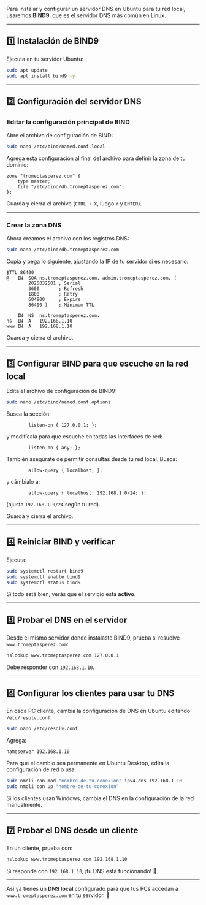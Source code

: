 Para instalar y configurar un servidor DNS en Ubuntu para tu red local, usaremos **BIND9**, que es el servidor DNS más común en Linux.  

---

## **1️⃣ Instalación de BIND9**
Ejecuta en tu servidor Ubuntu:  
```bash
sudo apt update
sudo apt install bind9 -y
```

---

## **2️⃣ Configuración del servidor DNS**
### **Editar la configuración principal de BIND**
Abre el archivo de configuración de BIND:  
```bash
sudo nano /etc/bind/named.conf.local
```
Agrega esta configuración al final del archivo para definir la zona de tu dominio:

```plaintext
zone "tromeptasperez.com" {
    type master;
    file "/etc/bind/db.tromeptasperez.com";
};
```
Guarda y cierra el archivo (`CTRL + X`, luego `Y` y `ENTER`).

---

### **Crear la zona DNS**
Ahora creamos el archivo con los registros DNS:

```bash
sudo nano /etc/bind/db.tromeptasperez.com
```

Copia y pega lo siguiente, ajustando la IP de tu servidor si es necesario:

```plaintext
$TTL 86400
@   IN  SOA ns.tromeptasperez.com. admin.tromeptasperez.com. (
        2025032501 ; Serial
        3600       ; Refresh
        1800       ; Retry
        604800     ; Expire
        86400 )    ; Minimum TTL

    IN  NS  ns.tromeptasperez.com.
ns  IN  A   192.168.1.10
www IN  A   192.168.1.10
```

Guarda y cierra el archivo.

---

## **3️⃣ Configurar BIND para que escuche en la red local**
Edita el archivo de configuración de BIND9:

```bash
sudo nano /etc/bind/named.conf.options
```

Busca la sección:
```plaintext
        listen-on { 127.0.0.1; };
```
y modifícala para que escuche en todas las interfaces de red:

```plaintext
        listen-on { any; };
```

También asegúrate de permitir consultas desde tu red local. Busca:
```plaintext
        allow-query { localhost; };
```
y cámbialo a:
```plaintext
        allow-query { localhost; 192.168.1.0/24; };
```
(ajusta `192.168.1.0/24` según tu red).

Guarda y cierra el archivo.

---

## **4️⃣ Reiniciar BIND y verificar**
Ejecuta:
```bash
sudo systemctl restart bind9
sudo systemctl enable bind9
sudo systemctl status bind9
```
Si todo está bien, verás que el servicio está **activo**.

---

## **5️⃣ Probar el DNS en el servidor**
Desde el mismo servidor donde instalaste BIND9, prueba si resuelve `www.tromeptasperez.com`:

```bash
nslookup www.tromeptasperez.com 127.0.0.1
```
Debe responder con `192.168.1.10`.

---

## **6️⃣ Configurar los clientes para usar tu DNS**
En cada PC cliente, cambia la configuración de DNS en Ubuntu editando `/etc/resolv.conf`:

```bash
sudo nano /etc/resolv.conf
```

Agrega:
```plaintext
nameserver 192.168.1.10
```
Para que el cambio sea permanente en Ubuntu Desktop, edita la configuración de red o usa:

```bash
sudo nmcli con mod "nombre-de-tu-conexion" ipv4.dns 192.168.1.10
sudo nmcli con up "nombre-de-tu-conexion"
```

Si los clientes usan Windows, cambia el DNS en la configuración de la red manualmente.

---

## **7️⃣ Probar el DNS desde un cliente**
En un cliente, prueba con:

```bash
nslookup www.tromeptasperez.com 192.168.1.10
```
Si responde con `192.168.1.10`, ¡tu DNS está funcionando! 🎉

---

Así ya tienes un **DNS local** configurado para que tus PCs accedan a `www.tromeptasperez.com` en tu servidor. 🚀